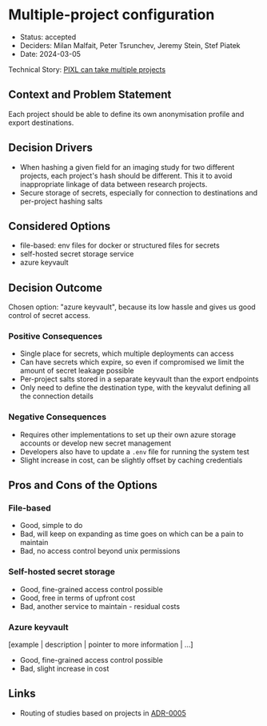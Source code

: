 # Multiple-project configuration

* Status: accepted
* Deciders: Milan Malfait, Peter Tsrunchev, Jeremy Stein,  Stef Piatek
* Date: 2024-03-05

Technical Story: [PIXL can take multiple projects](https://github.com/SAFEHR-data/PIXL/issues/330)

## Context and Problem Statement

Each project should be able to define its own anonymisation profile and export destinations.

## Decision Drivers <!-- optional -->

* When hashing a given field for an imaging study for two different projects, each project's hash should be different.
  This it to avoid inappropriate linkage of data between research projects. 
* Secure storage of secrets, especially for connection to destinations and per-project hashing salts

## Considered Options

* file-based: env files for docker or structured files for secrets 
* self-hosted secret storage service
* azure keyvault

## Decision Outcome

Chosen option: "azure keyvault", because its low hassle and gives us good control of secret access.

### Positive Consequences <!-- optional -->

* Single place for secrets, which multiple deployments can access
* Can have secrets which expire, so even if compromised we limit the amount of secret leakage possible
* Per-project salts stored in a separate keyvault than the export endpoints
* Only need to define the destination type, with the keyvalut defining all the connection details

### Negative Consequences <!-- optional -->

* Requires other implementations to set up their own azure storage accounts or develop new secret management
* Developers also have to update a `.env` file for running the system test
* Slight increase in cost, can be slightly offset by caching credentials 

## Pros and Cons of the Options <!-- optional -->

### File-based

* Good, simple to do
* Bad, will keep on expanding as time goes on which can be a pain to maintain
* Bad, no access control beyond unix permissions

### Self-hosted secret storage

* Good, fine-grained access control possible
* Good, free in terms of upfront cost
* Bad, another service to maintain - residual costs

### Azure keyvault

[example | description | pointer to more information | …] <!-- optional -->

* Good, fine-grained access control possible
* Bad, slight increase in cost

## Links <!-- optional -->

* Routing of studies based on projects in [ADR-0005](0005-project-based-study-routing.md) 
